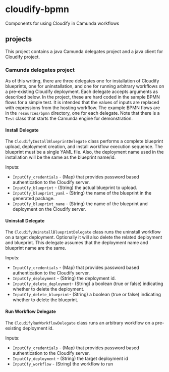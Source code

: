 # cloudify-bpmn
Components for using Cloudify in Camunda workflows

## projects
This project contains a java Camunda delegates project and a java client for Cloudify project.

### Camunda delegates project
As of this writing, there are three delegates one for installation of Cloudify blueprints, one for uninstallation, and one for running arbitrary workflows on a pre-existing Cloudify deployment.  Each delegate accepts arguments as described below.  In the project, these are hard coded in the sample BPMN flows for a simple test.  It is intended that the values of inputs are replaced with expressions from the hosting workflow.  The example BPMN flows are in the `resources/bpmn` directory, one for each delegate.  Note that there is a `Test` class that starts the Camunda engine for demonstration.

#### Install Delegate
The `CloudifyInstallBlueprintDelegate` class performs a complete blueprint upload, deployment creation, and install workflow execution sequence.  The blueprint must be a single YAML file.  Also, the deployment name used in the installation will be the same as the blueprint name/id.

Inputs:
* `InputCfy_credentials` - (Map) that provides password based authentication to the Cloudify server.
* `InputCfy_blueprint` - (String) the actual blueprint to upload.
* `InputCfy_blueprint_yaml` - (String) the name of the blueprint in the generated package.
* `InputCfy_blueprint_name` - (String) the name of the blueprint and deployment on the Cloudify server.

#### Uninstall Delegate
The `CloudifyUninstallBlueprintDelegate` class runs the uninstall workflow on a target deployment.  Optionally it will also delete the related deployment and blueprint.  This delegate assumes that the deployment name and blueprint name are the same.

Inputs:
* `InputCfy_credentials` - (Map) that provides password based authentication to the Cloudify server.
* `InputCfy_deployment` - (String) the deployment id.
* `InputCfy_delete_deployment`- (String) a boolean (true or false) indicating whether to delete the deployment.
* `InputCfy_delete_blueprint`- (String) a boolean (true or false) indicating whether to delete the blueprint.

#### Run Workflow Delegate
The `CloudifyRunWorkflowDelegate` class runs an arbitrary workflow on a pre-existing deployment id.

Inputs:
* `InputCfy_credentials` - (Map) that provides password based authentication to the Cloudify server.
* `InputCfy_deployment` - (String) the target deployment id
* `InputCfy_workflow` - (String) the workflow to run
